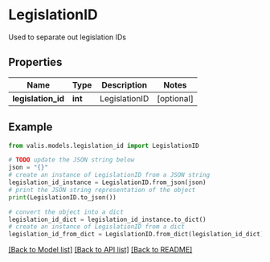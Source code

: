 # LegislationID

Used to separate out legislation IDs

## Properties

Name | Type | Description | Notes
------------ | ------------- | ------------- | -------------
**legislation_id** | **int** | LegislationID | [optional] 

## Example

```python
from valis.models.legislation_id import LegislationID

# TODO update the JSON string below
json = "{}"
# create an instance of LegislationID from a JSON string
legislation_id_instance = LegislationID.from_json(json)
# print the JSON string representation of the object
print(LegislationID.to_json())

# convert the object into a dict
legislation_id_dict = legislation_id_instance.to_dict()
# create an instance of LegislationID from a dict
legislation_id_from_dict = LegislationID.from_dict(legislation_id_dict)
```
[[Back to Model list]](../README.md#documentation-for-models) [[Back to API list]](../README.md#documentation-for-api-endpoints) [[Back to README]](../README.md)


